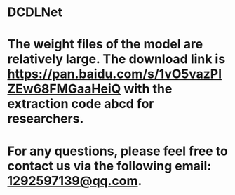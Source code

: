 # DCDLNet
# The weight files of the model are relatively large. The download link is https://pan.baidu.com/s/1vO5vazPIZEw68FMGaaHeiQ with the extraction code abcd for researchers.
# For any questions, please feel free to contact us via the following email: 1292597139@qq.com.
